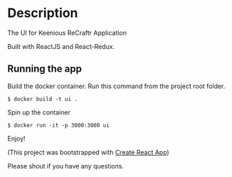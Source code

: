 # Description 
The UI for Keenious ReCraftr Application

Built with ReactJS and React-Redux.

## Running the app

Build the docker container. Run this command from the project root folder.
```
$ docker build -t ui .
```

Spin up the container
```
$ docker run -it -p 3000:3000 ui
```

Enjoy!

(This project was bootstrapped with [Create React App](https://github.com/facebook/create-react-app))

Please shout if you have any questions.